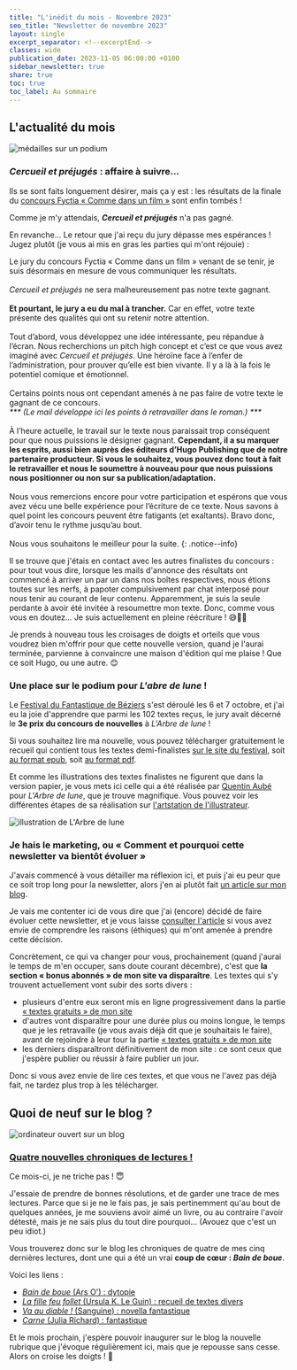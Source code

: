 ```yaml
---
title: "L'inédit du mois - Novembre 2023"
seo_title: "Newsletter de novembre 2023"
layout: single
excerpt_separator: <!--excerptEnd-->
classes: wide
publication_date: 2023-11-05 06:00:00 +0100
sidebar_newsletter: true
share: true
toc: true
toc_label: Au sommaire
---
```

<!--excerptEnd-->

## L'actualit&eacute; du mois

<img alt="médailles sur un podium" src="https://images.pexels.com/photos/7267588/pexels-photo-7267588.jpeg">

### <strong><em>Cercueil et préjugés</em></strong>&nbsp;: affaire à suivre&hellip;
                
Ils se sont faits longuement désirer, mais ça y est&nbsp;: les résultats de la finale du <a href="https://www.fyctia.com/contests/119" target="_blank">concours Fyctia &laquo;&nbsp;Comme dans un film&nbsp;&raquo;</a> sont enfin tombés&nbsp;!

Comme je m'y attendais, <strong><em>Cercueil et préjugés</em></strong> n'a pas gagné.

En revanche&hellip; Le retour que j'ai reçu du jury dépasse mes espérances&nbsp;! Jugez plutôt (je vous ai mis en gras les parties qui m'ont réjouie)&nbsp;:

Le jury du concours Fyctia «&nbsp;Comme dans un film&nbsp;» venant de se tenir, je suis désormais en mesure de vous communiquer les résultats.<br/><br/>
<em>Cercueil et préjugés</em> ne sera malheureusement pas notre texte gagnant.<br/><br/>
<strong>Et pourtant, le jury a eu du mal à trancher.</strong> Car en effet, votre texte présente des qualités qui ont su retenir notre attention.<br/><br/>
Tout d’abord, vous développez une idée intéressante, peu répandue à l’écran. Nous recherchions un pitch high concept et c’est ce que vous avez imaginé avec <em>Cercueil et préjugés</em>. Une héroïne face à l’enfer de l’administration, pour prouver qu’elle est bien vivante. Il y a là à la fois le potentiel comique et émotionnel.<br/><br/>
Certains points nous ont cependant amenés à ne pas faire de votre texte le gagnant de ce concours.<br/>
<em>*** (Le mail développe ici les points à retravailler dans le roman.) ***</em><br/><br/>
À l’heure actuelle, le travail sur le texte nous paraissait trop conséquent pour que nous puissions le désigner gagnant. <strong>Cependant, il a su marquer les esprits, aussi bien auprès des éditeurs d’Hugo Publishing que de notre partenaire producteur. Si vous le souhaitez, vous pouvez donc tout à fait le retravailler et nous le soumettre à nouveau pour que nous puissions nous positionner ou non sur sa publication/adaptation.</strong><br/><br/>
Nous vous remercions encore pour votre participation et espérons que vous avez vécu une belle expérience pour l’écriture de ce texte. Nous savons à quel point les concours peuvent être fatigants (et exaltants). Bravo donc, d’avoir tenu le rythme jusqu’au bout.<br/><br/>
Nous vous souhaitons le meilleur pour la suite.
{: .notice--info}

Il se trouve que j'étais en contact avec les autres finalistes du concours&nbsp;: pour tout vous dire, lorsque les mails d'annonce des résultats ont commencé à arriver un par un dans nos boîtes respectives, nous étions toutes sur les nerfs, à papoter compulsivement par chat interposé pour nous tenir au courant de leur contenu. Apparemment, je suis la seule perdante à avoir été invitée à resoumettre mon texte. Donc, comme vous vous en doutez&hellip; Je suis actuellement en pleine réécriture&nbsp;! 😅🤞🤞

Je prends à nouveau tous les croisages de doigts et orteils que vous voudrez bien m'offrir pour que cette nouvelle version, quand je l'aurai terminée, parvienne à convaincre une maison d'édition qui me plaise&nbsp;! Que ce soit Hugo, ou une autre. 😊

### Une place sur le podium pour <strong><em>L'abre de lune</em></strong>&nbsp;!

Le <a href="https://festival-fantastique.fr/" target="_blank">Festival du Fantastique de Béziers</a> s'est déroulé les 6 et 7 octobre, et j'ai eu la joie d'apprendre que parmi les 102 textes reçus, le jury avait décerné le <strong>3e prix du concours de nouvelles</strong> à <em>L'Arbre de lune</em>&nbsp;!

Si vous souhaitez lire ma nouvelle, vous pouvez télécharger gratuitement le recueil qui contient tous les textes demi-finalistes <a href="https://festival-fantastique.fr/editions-precedentes/" target="_blank">sur le site du festival</a>, soit <a href="https://festival-fantastique.fr/wp-content/uploads/ffb2023.epub_.zip" target="_blank">au format epub</a>, soit <a href="https://festival-fantastique.fr/wp-content/uploads/FFB-2023-pdf.pdf" target="_blank">au format pdf</a>.

Et comme les illustrations des textes finalistes ne figurent que dans la version papier, je vous mets ici celle qui a été réalisée par <a href="https://quentinaube.com/" target="_blank">Quentin Aubé</a> pour <em>L'Arbre de lune</em>, que je trouve magnifique. Vous pouvez voir les différentes étapes de sa réalisation sur <a href="https://www.artstation.com/artwork/OGzA6k" target="_blank">l'artstation de l'illustrateur</a>.

<img alt="illustration de L'Arbre de lune" src="http://catherinephanvan.Fr/assets/images/publications/l-arbre-de-lune-quentin-aube-preview.jpg">


### Je hais le marketing, ou &laquo;&nbsp;Comment et pourquoi cette newsletter va bientôt évoluer&nbsp;&raquo;

J'avais commencé à vous détailler ma réflexion ici, et puis j'ai eu peur que ce soit trop long pour la newsletter, alors j'en ai plutôt fait <a href="https://catherinephanvan.fr/ecriture/2023/11/04/je-hais-le-marketing.html" target="_blank">un article sur mon blog</a>.

Je vais me contenter ici de vous dire que j'ai (encore) décidé de faire évoluer cette newsletter, et je vous laisse <a href="https://catherinephanvan.fr/ecriture/2023/11/04/je-hais-le-marketing.html" target="_blank">consulter l'article</a> si vous avez envie de comprendre les raisons (éthiques) qui m'ont amenée à prendre cette décision.

Concrètement, ce qui va changer pour vous, prochainement (quand j'aurai le temps de m'en occuper, sans doute courant décembre), c'est que <strong>la section &laquo;&nbsp;bonus abonnés&nbsp;&raquo; de mon site va disparaître</strong>. Les textes qui s'y trouvent actuellement vont subir des sorts divers&nbsp;:

<ul>
<li>plusieurs d'entre eux seront mis en ligne progressivement dans la partie <a href="http://catherinephanvan.fr/echantillons" target="_blank">&laquo;&nbsp;textes gratuits&nbsp;&raquo; de mon site</a></li>
<li>d'autres vont disparaître pour une durée plus ou moins longue, le temps que je les retravaille (je vous avais déjà dit que je souhaitais le faire), avant de rejoindre à leur tour la partie <a href="http://catherinephanvan.fr/echantillons" target="_blank">&laquo;&nbsp;textes gratuits&nbsp;&raquo; de mon site</a></li>
<li>les derniers disparaîtront définitivement de mon site&nbsp;: ce sont ceux que j'espère publier ou réussir à faire publier un jour.</li>
</ul>

Donc si vous avez envie de lire ces textes, et que vous ne l'avez pas déjà fait, ne tardez plus trop à les télécharger.

## Quoi de neuf sur le blog&nbsp;?

<img alt="ordinateur ouvert sur un blog" src="https://catherinephanvan.fr/assets/images/newsletter/blog-mockup.webp">

### <a href="https://catherinephanvan.fr/blog/tags#chronique" target="_blank">Quatre nouvelles chroniques de lectures&nbsp;!</a>

Ce mois-ci, je ne triche pas&nbsp;! 😇

J'essaie de prendre de bonnes résolutions, et de garder une trace de mes lectures. Parce que si je ne le fais pas, je sais pertinemment qu'au bout de quelques années, je me souviens avoir aimé un livre, ou au contraire l'avoir détesté, mais je ne sais plus du tout dire pourquoi&hellip; (Avouez que c'est un peu idiot.)

Vous trouverez donc sur le blog les chroniques de quatre de mes cinq dernières lectures, dont une qui a été un vrai <strong>coup de c&oelig;ur&nbsp;: <em>Bain de boue</em></strong>.

Voici les liens&nbsp;:

<ul>
<li><a href="https://catherinephanvan.fr/chronique/dystopie/2023/10/07/ars-o-bain-de-boue.html" target="_blank"><em>Bain de boue</em> (Ars O')&nbsp;: dytopie</a></li>
<li><a href="hhttps://catherinephanvan.fr/chronique/recueil/2023/10/27/ursula-k-le-guin-la-fille-feu-follet.html" target="_blank"><em>La fille feu follet</em> (Ursula K. Le&nbsp;Guin)&nbsp;: recueil de textes divers</a></li>
<li><a href="https://catherinephanvan.fr/chronique/fantastique/2023/10/28/sanguine-va-au-diable.html" target="_blank"><em>Va au diable&nbsp;!</em> (Sanguine)&nbsp;: novella fantastique</a></li>
<li><a href="https://catherinephanvan.fr/chronique/fantastique/2023/10/30/julia-richard-carne.html" target="_blank"><em>Carne</em> (Julia Richard)&nbsp;: fantastique</a></li>
</ul>

Et le mois prochain, j'espère pouvoir inaugurer sur le blog la nouvelle rubrique que j'évoque régulièrement ici, mais que je repousse sans cesse. Alors on croise les doigts&nbsp;! 🤞